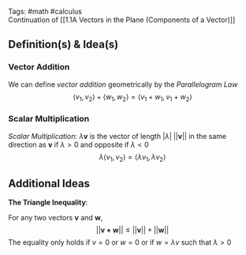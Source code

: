 Tags: #math #calculus  
Continuation of [[1.1A Vectors in the Plane (Components of a Vector)]]
## Definition(s) & Idea(s)
### Vector Addition
We can define *vector addition* geometrically by the *Parallelogram Law*$$\langle v_1, v_2 \rangle +\langle w_1, w_2\rangle = \langle v_1 +w_1,v_1+w_2\rangle$$
### Scalar Multiplication
*Scalar Multiplication:* $\lambda\textbf{v}$ is the vector of length $|\lambda|\;||\textbf{v}||$ in the same direction as $\textbf{v}$ if $\lambda > 0$ and opposite if $\lambda <0$$$\lambda\langle v_1,v_2\rangle=\langle\lambda v_1, \lambda v_2\rangle$$
## Additional Ideas
**The Triangle Inequality**:

For any two vectors $\textbf{v}$ and $\textbf{w}$, $$||\textbf{v + w}||\leq||\textbf{v}||+||\textbf{w}||$$
The equality only holds if $v=0$ or $w=0$ or if $w=\lambda v$ such that $\lambda >0$
